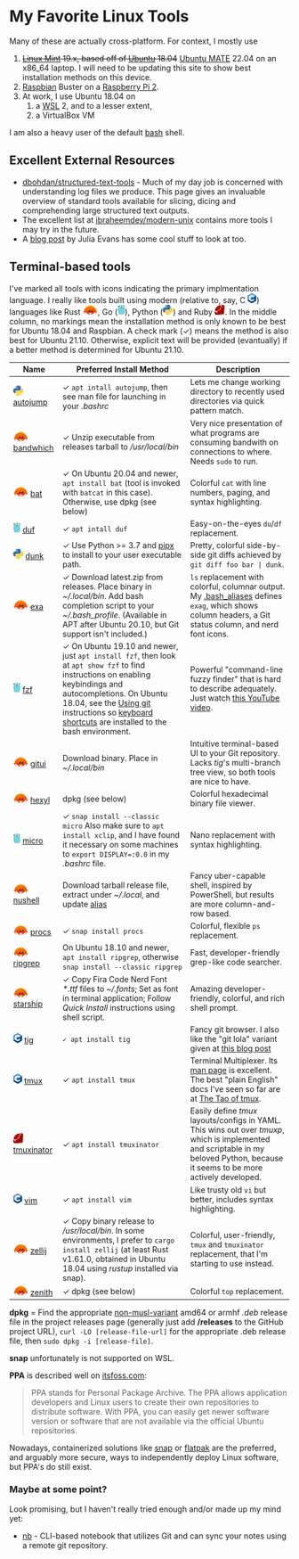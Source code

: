 <!-- markdownlint-disable html -->
# My Favorite Linux Tools

Many of these are actually cross-platform. For context, I mostly use

1. ~~[Linux Mint](https://www.linuxmint.com/) 19.x, based off of
   [Ubuntu](https://ubuntu.com) 18.04~~ [Ubuntu MATE](https://ubuntu-mate.org) 22.04
   on an x86_64 laptop. I will need to be updating this site to show best
   installation methods on this device.
2. [Raspbian](https://www.raspbian.org/) Buster on a
   [Raspberry Pi 2](https://www.raspberrypi.org/products/raspberry-pi-2-model-b/).
3. At work, I use Ubuntu 18.04 on 
   1. a [WSL](https://docs.microsoft.com/en-us/windows/wsl/) 2, and to a lesser
      extent,
   2. a VirtualBox VM

 I am also a heavy user of the default
 [bash](https://www.gnu.org/software/bash/) shell.

## Excellent External Resources

* [dbohdan/structured-text-tools](https://github.com/dbohdan/structured-text-tools) - Much of my day job is concerned with understanding log files we produce. This page gives
  an invaluable overview of standard tools available for slicing, dicing and comprehending large structured text outputs.
* The excellent list at [ibraheemdev/modern-unix](https://github.com/ibraheemdev/modern-unix) contains more tools I may try in the future.
* A [blog post](https://jvns.ca/blog/2022/04/12/a-list-of-new-ish--command-line-tools/) by Julia Evans has some cool stuff to look at too.

## Terminal-based tools

 I've marked all tools with icons indicating the primary implmentation language.
 I really like tools built using modern (relative to, say, C
 <img src=images/C_Logo.png height=18>) languages like Rust
<a href=https://commons.wikimedia.org/wiki/File:Rustacean-orig-noshadow.svg><img src=images/rustacean.svg height=18/></a>,
Go (<a href=https://github.com/golang-samples/gopher-vector><img src=images/gopher.svg height=18/></a>), Python
(<a href=https://commons.wikimedia.org/wiki/File:Python-logo-notext.svg><img src=images/python.svg height=18/></a>) and Ruby <img src=images/ruby.svg height=18>. In the middle column, no markings mean the installation method is only known to be best for Ubuntu 18.04 and Raspbian. A check mark (✓) means the method is also best for Ubuntu 21.10. Otherwise, explicit text will be provided (evantually) if a better method is determined for Ubuntu 21.10.

Name | Preferred Install Method | Description
---- | --------------------------- | -----------
<img src=images/python.svg height=18/> [autojump](https://github.com/wting/autojump) | ✓ `apt intall autojump`, then see man file for launching in your *.bashrc* | Lets me change working directory to recently used directories via quick pattern match.
<img src=images/rustacean.svg height=18/> [bandwhich](https://github.com/imsnif/bandwhich) | ✓ Unzip executable from releases tarball to */usr/local/bin* | Very nice presentation of what programs are consuming bandwith on connections to where. Needs `sudo` to run.
<img src=images/rustacean.svg height=18/> [bat](https://github.com/sharkdp/bat) | ✓ On Ubuntu 20.04 and newer, `apt install bat` (tool is invoked with `batcat` in this case). Otherwise, use dpkg (see below) | Colorful `cat` with line numbers, paging, and syntax highlighting.
<img src=images/gopher.svg height=18/> [duf](https://github.com/muesli/duf) | ✓ `apt intall duf` | Easy-on-the-eyes `du`/`df` replacement.
<img src=images/python.svg height=18/> [dunk](https://github.com/darrenburns/dunk) | ✓ Use Python >= 3.7 and [pipx](https://pypi.org/project/pipx/) to install to your user executable path. | Pretty, colorful side-by-side git diffs achieved by `git diff foo bar \| dunk`.
<img src=images/rustacean.svg height=18> [exa](https://github.com/ogham/exa) | ✓ Download latest.zip from releases. Place binary in *~/.local/bin*. Add bash completion script to your *~/.bash_profile*. (Available in APT after Ubuntu 20.10, but Git support isn't included.) | `ls` replacement with colorful, columnar output. My [.bash_aliases](.bash_aliases) defines `exag`, which shows column headers, a Git status column, and nerd font icons.
<img src=images/gopher.svg height=18> [fzf](https://github.com/junegunn/fzf) | ✓ On Ubuntu 19.10 and newer, just `apt install fzf`, then look at `apt show fzf` to find instructions on enabling keybindings and autocompletions. On Ubuntu 18.04, see the [Using git](https://github.com/junegunn/fzf#using-git) instructions so [keyboard shortcuts](https://github.com/junegunn/fzf#key-bindings-for-command-line) are installed to the bash environment. | Powerful "command-line fuzzy finder" that is hard to describe adequately. Just watch [this YouTube video](https://youtu.be/qgG5Jhi_Els).
<img src=images/rustacean.svg height=18/> [gitui](https://github.com/extrawurst/gitui/) | Download binary. Place in *~/.local/bin* | Intuitive terminal-based UI to your Git repository. Lacks *tig*'s multi-branch tree view, so both tools are nice to have.
<img src=images/rustacean.svg height=18/> [hexyl](https://github.com/sharkdp/hexyl/) | dpkg (see below) | Colorful hexadecimal binary file viewer.
<img src=images/gopher.svg height=18/> [micro](https://github.com/zyedidia/micro) | ✓ `snap install --classic micro` Also make sure to `apt install xclip`, and I have found it necessary on some machines to `export DISPLAY=:0.0` in my *.bashrc* file. | Nano replacement with syntax highlighting.
<img src=images/rustacean.svg height=18/> [nushell](https://github.com/nushell/nushell) | Download tarball release file, extract under *~/.local*, and update [alias](.bash_aliases) | Fancy uber-capable shell, inspired by PowerShell, but results are more column-and-row based.
<img src=images/rustacean.svg height=18/> [procs](https://github.com/dalance/procs) | ✓ `snap install procs` | Colorful, flexible `ps` replacement.
<img src=images/rustacean.svg height=18/> [ripgrep](https://github.com/BurntSushi/ripgrep) | On Ubuntu 18.10 and newer, `apt install ripgrep`, otherwise `snap install --classic ripgrep` | Fast, developer-friendly grep-like code searcher.
<img src=images/rustacean.svg height=18/> [starship](https://starship.rs/) | ✓ Copy Fira Code Nerd Font *\*.ttf* files to *~/.fonts*; Set as font in terminal application; Follow *Quick Install* instructions using shell script. | Amazing developer-friendly, colorful, and rich shell prompt.
<img src=images/C_Logo.png height=18> [tig](https://jonas.github.io/tig/) | `✓ apt install tig` | Fancy git browser. I also like the "git lola" variant given at [this blog post](https://medium.com/better-programming/5-git-tricks-that-i-wished-i-have-known-earlier-af1060881880)
<img src=images/C_Logo.png height=18> [tmux](https://github.com/tmux/tmux) | ✓ `apt install tmux` | Terminal Multiplexer. Its [man page](https://linux.die.net/man/1/tmux) is excellent. The best "plain English" docs I've seen so far are at [The Tao of tmux](https://leanpub.com/the-tao-of-tmux/read).
<img src=images/ruby.svg height=18> [tmuxinator](https://github.com/tmuxinator/tmuxinator) | ✓ `apt install tmuxinator` | Easily define *tmux* layouts/configs in YAML. This wins out over *tmuxp*, which is implemented and scriptable in my beloved Python, because it seems to be more actively developed.
<img src=images/C_Logo.png height=18> [vim](https://vim8.org/) | ✓ `apt install vim` | Like trusty old `vi` but better, includes syntax highlighting.
<img src=images/rustacean.svg height=18/> [zellij](https://github.com/zellij-org/zellij) | ✓ Copy binary release to */usr/local/bin*. In some environments, I prefer to `cargo install zellij` (at least Rust v1.61.0, obtained in Ubuntu 18.04 using *rustup* installed via snap). | Colorful, user-friendly, `tmux` and `tmuxinator` replacement, that I'm starting to use instead.
<img src=images/rustacean.svg height=18/> [zenith](https://github.com/bvaisvil/zenith) | ✓ dpkg (see below) | Colorful `top` replacement.

**dpkg** = Find the appropriate
[non-musl-variant](https://www.musl-libc.org/faq.html) amd64 or armhf *.deb* release
file in the project releases page (generally just add **/releases** to the GitHub
project URL), `curl -LO [release-file-url]` for the appropriate .deb release file,
then `sudo dpkg -i [release-file]`.

**snap** unfortunately is not supported on WSL.

**PPA** is described well on [itsfoss.com](https://itsfoss.com/ppa-guide/):

> PPA stands for Personal Package Archive. The PPA allows application developers and Linux users to create their own repositories to distribute software. With PPA, you can easily get newer software version or software that are not available via the official Ubuntu repositories.

Nowadays, containerized solutions like [snap](https://snapcraft.io/about) or
[flatpak](https://flathub.org/about) are the preferred, and arguably more secure, ways
to independently deploy Linux software, but PPA's do still exist.

### Maybe at some point?

Look promising, but I haven't really tried enough and/or made up my mind yet:

* [nb](https://github.com/xwmx/nb) - CLI-based notebook that utilizes Git and can
  sync your notes using a remote git repository.
